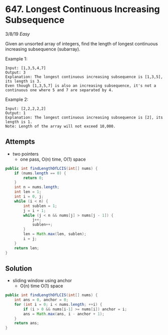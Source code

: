 # 647. Longest Continuous Increasing Subsequence
3/8/19
*Easy*

Given an unsorted array of integers, find the length of longest continuous increasing subsequence (subarray).

Example 1:
```
Input: [1,3,5,4,7]
Output: 3
Explanation: The longest continuous increasing subsequence is [1,3,5], its length is 3.
Even though [1,3,5,7] is also an increasing subsequence, it's not a continuous one where 5 and 7 are separated by 4.
```
Example 2:
```
Input: [2,2,2,2,2]
Output: 1
Explanation: The longest continuous increasing subsequence is [2], its length is 1.
Note: Length of the array will not exceed 10,000.
```

## Attempts
- two pointers
  - one pass, O(n) time, O(1) space
```Java
public int findLengthOfLCIS(int[] nums) {
    if (nums.length == 0) {
        return 0;
    }
    int n = nums.length;
    int len = 1;
    int i = 0, j;
    while (i < n) {
        int sublen = 1;
        j = i + 1;
        while (j < n && nums[j] > nums[j - 1]) {
            j++;
            sublen++;
        }
        len = Math.max(len, sublen);
        i = j;
    }
    return len;
}
```

## Solution
- sliding window using anchor
  - O(n) time O(1) space
```Java
public int findLengthOfLCIS(int[] nums) {
    int ans = 0, anchor = 0;
    for (int i = 0; i < nums.length; ++i) {
        if (i > 0 && nums[i-1] >= nums[i]) anchor = i;
        ans = Math.max(ans, i - anchor + 1);
    }
    return ans;
}
```
